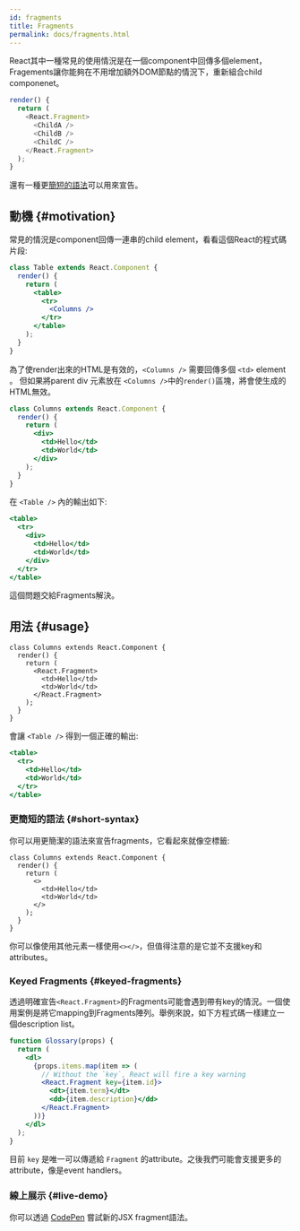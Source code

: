 ```yaml
---
id: fragments
title: Fragments
permalink: docs/fragments.html
---
```


React其中一種常見的使用情況是在一個component中回傳多個element，Fragements讓你能夠在不用增加額外DOM節點的情況下，重新組合child componenet。

```js
render() {
  return (
    <React.Fragment>
      <ChildA />
      <ChildB />
      <ChildC />
    </React.Fragment>
  );
}
```

還有一種更[簡短的語法](#short-syntax)可以用來宣告。
<!-- There is also a new [short syntax](#short-syntax) for declaring them. -->

## 動機 {#motivation}

常見的情況是component回傳一連串的child element，看看這個React的程式碼片段:

```jsx
class Table extends React.Component {
  render() {
    return (
      <table>
        <tr>
          <Columns />
        </tr>
      </table>
    );
  }
}
```

為了使render出來的HTML是有效的，`<Columns />` 需要回傳多個 `<td>` element 。 但如果將parent div 元素放在 `<Columns />`中的`render()`區塊，將會使生成的HTML無效。

```jsx
class Columns extends React.Component {
  render() {
    return (
      <div>
        <td>Hello</td>
        <td>World</td>
      </div>
    );
  }
}
```

在 `<Table />` 內的輸出如下:

```jsx
<table>
  <tr>
    <div>
      <td>Hello</td>
      <td>World</td>
    </div>
  </tr>
</table>
```

這個問題交給Fragments解決。

## 用法 {#usage}

```jsx{4,7}
class Columns extends React.Component {
  render() {
    return (
      <React.Fragment>
        <td>Hello</td>
        <td>World</td>
      </React.Fragment>
    );
  }
}
```

會讓 `<Table />` 得到一個正確的輸出:

```jsx
<table>
  <tr>
    <td>Hello</td>
    <td>World</td>
  </tr>
</table>
```

### 更簡短的語法 {#short-syntax}

你可以用更簡潔的語法來宣告fragments，它看起來就像空標籤:

```jsx{4,7}
class Columns extends React.Component {
  render() {
    return (
      <>
        <td>Hello</td>
        <td>World</td>
      </>
    );
  }
}
```
你可以像使用其他元素一樣使用`<></>`，但值得注意的是它並不支援key和attributes。

### Keyed Fragments {#keyed-fragments}

透過明確宣告`<React.Fragment>`的Fragments可能會遇到帶有key的情況。一個使用案例是將它mapping到Fragments陣列。舉例來說，如下方程式碼一樣建立一個description list。 

```jsx
function Glossary(props) {
  return (
    <dl>
      {props.items.map(item => (
        // Without the `key`, React will fire a key warning
        <React.Fragment key={item.id}>
          <dt>{item.term}</dt>
          <dd>{item.description}</dd>
        </React.Fragment>
      ))}
    </dl>
  );
}
```

目前 `key` 是唯一可以傳遞給 `Fragment` 的attribute。之後我們可能會支援更多的attribute，像是event handlers。

### 線上展示 {#live-demo}

你可以透過 [CodePen](https://codepen.io/reactjs/pen/VrEbjE?editors=1000) 嘗試新的JSX fragment語法。
